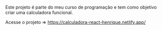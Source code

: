 Este projeto é parte do meu curso de programação e tem como objetivo criar uma calculadora funcional.

Acesse o projeto => https://calculadora-react-henrique.netlify.app/
